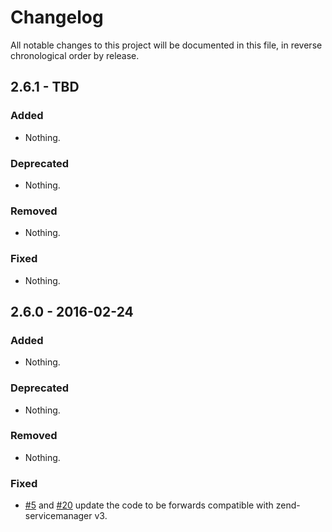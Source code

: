 # Changelog

All notable changes to this project will be documented in this file, in reverse chronological order by release.

## 2.6.1 - TBD

### Added

- Nothing.

### Deprecated

- Nothing.

### Removed

- Nothing.

### Fixed

- Nothing.

## 2.6.0 - 2016-02-24

### Added

- Nothing.

### Deprecated

- Nothing.

### Removed

- Nothing.

### Fixed

- [#5](https://github.com/zendframework/zend-navigation/pull/5) and
  [#20](https://github.com/zendframework/zend-navigation/pull/20) update the
  code to be forwards compatible with zend-servicemanager v3.
